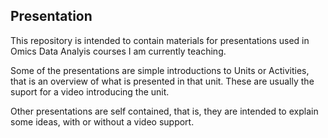 ## Presentation

This repository is intended to contain materials for presentations used in Omics Data Analyis courses I am currently teaching.

Some of the presentations are simple introductions to Units or Activities, that is an overview of what is presented in that unit. These are usually the suport for a video introducing the unit.

Other presentations are self contained, that is, they are intended to explain some ideas, with or without a video support.
